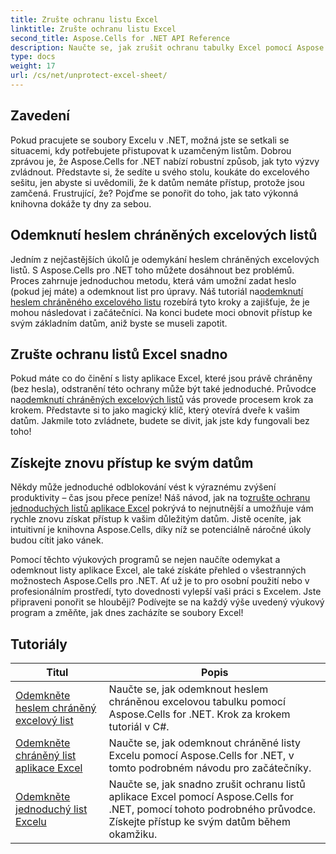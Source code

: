 ```yaml
---
title: Zrušte ochranu listu Excel
linktitle: Zrušte ochranu listu Excel
second_title: Aspose.Cells for .NET API Reference
description: Naučte se, jak zrušit ochranu tabulky Excel pomocí Aspose.Cells for .NET. Podrobné návody pro vývojáře v C#.
type: docs
weight: 17
url: /cs/net/unprotect-excel-sheet/
---
```

## Zavedení

Pokud pracujete se soubory Excelu v .NET, možná jste se setkali se situacemi, kdy potřebujete přistupovat k uzamčeným listům. Dobrou zprávou je, že Aspose.Cells for .NET nabízí robustní způsob, jak tyto výzvy zvládnout. Představte si, že sedíte u svého stolu, koukáte do excelového sešitu, jen abyste si uvědomili, že k datům nemáte přístup, protože jsou zamčená. Frustrující, že? Pojďme se ponořit do toho, jak tato výkonná knihovna dokáže ty dny za sebou.

## Odemknutí heslem chráněných excelových listů 

 Jedním z nejčastějších úkolů je odemykání heslem chráněných excelových listů. S Aspose.Cells pro .NET toho můžete dosáhnout bez problémů. Proces zahrnuje jednoduchou metodu, která vám umožní zadat heslo (pokud jej máte) a odemknout list pro úpravy. Náš tutoriál na[odemknutí heslem chráněného excelového listu](./unlock-password-protected-excel-worksheet/) rozebírá tyto kroky a zajišťuje, že je mohou následovat i začátečníci. Na konci budete moci obnovit přístup ke svým základním datům, aniž byste se museli zapotit.

## Zrušte ochranu listů Excel snadno 

 Pokud máte co do činění s listy aplikace Excel, které jsou právě chráněny (bez hesla), odstranění této ochrany může být také jednoduché. Průvodce na[odemknutí chráněných excelových listů](./unlock-protected-excel-sheet/) vás provede procesem krok za krokem. Představte si to jako magický klíč, který otevírá dveře k vašim datům. Jakmile toto zvládnete, budete se divit, jak jste kdy fungovali bez toho!

## Získejte znovu přístup ke svým datům 

 Někdy může jednoduché odblokování vést k výraznému zvýšení produktivity – čas jsou přece peníze! Náš návod, jak na to[zrušte ochranu jednoduchých listů aplikace Excel](./unprotect-simple-excel-sheet/) pokrývá to nejnutnější a umožňuje vám rychle znovu získat přístup k vašim důležitým datům. Jistě oceníte, jak intuitivní je knihovna Aspose.Cells, díky níž se potenciálně náročné úkoly budou cítit jako vánek. 

Pomocí těchto výukových programů se nejen naučíte odemykat a odemknout listy aplikace Excel, ale také získáte přehled o všestranných možnostech Aspose.Cells pro .NET. Ať už je to pro osobní použití nebo v profesionálním prostředí, tyto dovednosti vylepší vaši práci s Excelem. Jste připraveni ponořit se hlouběji? Podívejte se na každý výše uvedený výukový program a změňte, jak dnes zacházíte se soubory Excel!


## Tutoriály 
| Titul | Popis |
| --- | --- |
| [Odemkněte heslem chráněný excelový list](./unlock-password-protected-excel-worksheet/) | Naučte se, jak odemknout heslem chráněnou excelovou tabulku pomocí Aspose.Cells for .NET. Krok za krokem tutoriál v C#. |  
| [Odemkněte chráněný list aplikace Excel](./unlock-protected-excel-sheet/) | Naučte se, jak odemknout chráněné listy Excelu pomocí Aspose.Cells for .NET, v tomto podrobném návodu pro začátečníky.  |  
| [Odemkněte jednoduchý list Excelu](./unprotect-simple-excel-sheet/) | Naučte se, jak snadno zrušit ochranu listů aplikace Excel pomocí Aspose.Cells for .NET, pomocí tohoto podrobného průvodce. Získejte přístup ke svým datům během okamžiku. |  